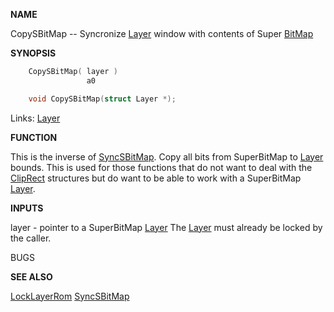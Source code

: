 
**NAME**

CopySBitMap --   Syncronize [Layer](_00A1.md) window with contents of
Super [BitMap](_00A6.md)

**SYNOPSIS**

```c
    CopySBitMap( layer )
                 a0

    void CopySBitMap(struct Layer *);

```
Links: [Layer](_00A1.md) 

**FUNCTION**

This is the inverse of [SyncSBitMap](SyncSBitMap.md).
Copy all bits from SuperBitMap to [Layer](_00A1.md) bounds.
This is used for those functions that do not
want to deal with the [ClipRect](_00A1.md) structures but do want
to be able to work with a SuperBitMap [Layer](_00A1.md).

**INPUTS**

layer - pointer to a SuperBitMap [Layer](_00A1.md)
The [Layer](_00A1.md) must already be locked by the caller.

BUGS

**SEE ALSO**

[LockLayerRom](LockLayerRom.md) [SyncSBitMap](SyncSBitMap.md)
